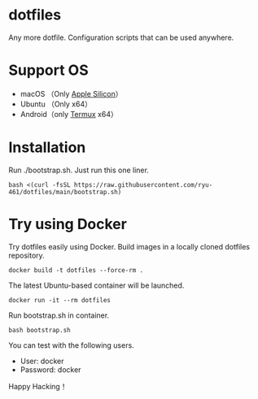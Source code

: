 # dotfiles

Any more dotfile.
Configuration scripts that can be used anywhere.

# Support OS

- macOS （Only [Apple Silicon](https://support.apple.com/en-us/HT211814)）
- Ubuntu （Only x64）
- Android（only [Termux](https://github.com/termux) x64）

# Installation

Run ./bootstrap.sh.
Just run this one liner.

```shell
bash <(curl -fsSL https://raw.githubusercontent.com/ryu-461/dotfiles/main/bootstrap.sh)
```

# Try using Docker

Try dotfiles easily using Docker.
Build images in a locally cloned dotfiles repository.

```shell
docker build -t dotfiles --force-rm .
```

The latest Ubuntu-based container will be launched.

```shell
docker run -it --rm dotfiles
```

Run bootstrap.sh in container.

```shell
bash bootstrap.sh
```

You can test with the following users.

- User: docker
- Password: docker

Happy Hacking！